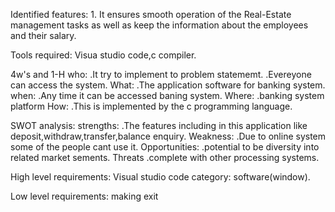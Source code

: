 Identified features:
     1. It ensures smooth operation of the Real-Estate management tasks as well as keep the information about the employees and their salary.
     
Tools required:
     Visua studio code,c compiler.
     
4w's and 1-H
who:
   .It try to implement to problem statememt.
   .Evereyone can access the system.
What:
   .The application software for banking system.
when:
   .Any time it can be accessed baning system.
Where:
    .banking system platform
How:
   .This is implemented by the c programming language.
   
SWOT analysis:
strengths:
    .The features including in this application like deposit,withdraw,transfer,balance enquiry.
Weakness:
    .Due to online system some of the people cant use it.
Opportunities:
    .potential to be diversity into related market sements.
Threats
    .complete with other processing systems.
    
High level requirements:
   Visual studio code
    category:
        software(window).
        
Low level requirements:
   making exit
   
